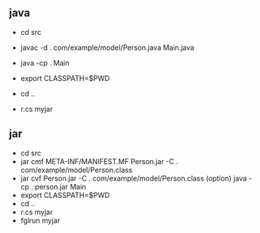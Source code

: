 ## java 
 - cd src
 - javac -d . com/example/model/Person.java Main.java
 - java -cp . Main

 - export CLASSPATH=$PWD
- cd .. 
 - r.cs myjar

## jar
 - cd src
 - jar cmf META-INF/MANIFEST.MF Person.jar -C . com/example/model/Person.class
 - jar cvf Person.jar -C . com/example/model/Person.class (option)
 java -cp .:person.jar Main
 - export CLASSPATH=$PWD
 - cd ..
 - r.cs myjar 
 - fglrun myjar






